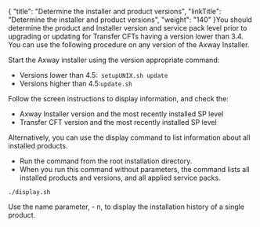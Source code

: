 {
    "title": "Determine the installer and product versions",
    "linkTitle": "Determine the installer and product versions",
    "weight": "140"
}You should determine the product and Installer version and service pack level prior to upgrading or updating for Transfer CFTs having a version lower than 3.4. You can use the following procedure on any version of the Axway Installer.

Start the Axway installer using the version appropriate command:

- Versions lower than 4.5:` setupUNIX.sh update`
- Versions higher than 4.5:` update.sh `

Follow the screen instructions to display information, and check the:

- Axway Installer version and the most recently installed SP level
- Transfer CFT version and the most recently installed SP level

Alternatively, you can use the display command to list information about all installed products.

- Run the command from the root installation directory.
- When you run this command without parameters, the command lists all installed products and versions, and all applied service packs.

```
./display.sh
```

Use the name parameter, - n, to display the installation history of a single product.
